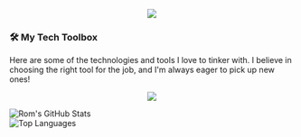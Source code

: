 <p align="center">
  <img src="https://capsule-render.vercel.app/api?text=Hey Everyone!🕹️my name is Rom&animation=fadeIn&type=waving&color=gradient&height=100"/>
</p>

### 🛠️ My Tech Toolbox

Here are some of the technologies and tools I love to tinker with. I believe in choosing the right tool for the job, and I'm always eager to pick up new ones!

<p align="center">
  <a href="https://skillicons.dev">
    <img src="https://skillicons.dev/icons?i=git,java,py,ts,js,kubernetes,docker,c,cs,css,html,mysql,react,nodejs,express,tensorflow,firebase,unity,postman,vscode,pycharm,idea,clion&perline=10" />
  </a>
</p>
<p>
  <img src="https://github-readme-stats.vercel.app/api?username=DarthRomolus&show_icons=true&theme=dark&hide_border=true&count_private=true&line_height=25" alt="Rom's GitHub Stats" />
  </br>
  <img src="https://github-readme-stats.vercel.app/api/top-langs/?username=DarthRomolus&layout=compact&theme=dark&hide_border=true&langs_count=6" alt="Top Languages" />
  <!-- Replace RomYourUsername with your actual GitHub username! -->
</p>
